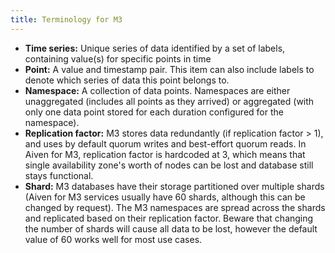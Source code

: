 ```yaml
---
title: Terminology for M3
---
```


-   **Time series:** Unique series of data identified by a set of
    labels, containing value(s) for specific points in time
-   **Point:** A value and timestamp pair. This item can also include
    labels to denote which series of data this point belongs to.
-   **Namespace:** A collection of data points. Namespaces are either
    unaggregated (includes all points as they arrived) or aggregated
    (with only one data point stored for each duration configured for
    the namespace).
-   **Replication factor:** M3 stores data redundantly (if replication
    factor \> 1), and uses by default quorum writes and best-effort
    quorum reads. In Aiven for M3, replication factor is hardcoded at 3,
    which means that single availability zone's worth of nodes can be
    lost and database still stays functional.
-   **Shard:** M3 databases have their storage partitioned over multiple
    shards (Aiven for M3 services usually have 60 shards, although this
    can be changed by request). The M3 namespaces are spread across the
    shards and replicated based on their replication factor. Beware that
    changing the number of shards will cause all data to be lost,
    however the default value of 60 works well for most use cases.
